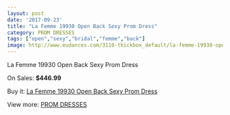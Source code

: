 ```yaml
---
layout: post
date: '2017-09-23'
title: "La Femme 19930 Open Back Sexy Prom Dress"
category: PROM DRESSES
tags: ["open","sexy","bridal","femme","back"]
image: http://www.eudances.com/3110-thickbox_default/la-femme-19930-open-back-sexy-prom-dress.jpg
---
```

La Femme 19930 Open Back Sexy Prom Dress

On Sales: **$446.99**
<a href="https://www.eudances.com/en/prom-dresses/1071-la-femme-19930-open-back-sexy-prom-dress.html"><amp-img layout="responsive" width="600" height="600" src="//www.eudances.com/3110-thickbox_default/la-femme-19930-open-back-sexy-prom-dress.jpg" alt="La Femme 19930 Open Back Sexy Prom Dress 0" /></a>
<a href="https://www.eudances.com/en/prom-dresses/1071-la-femme-19930-open-back-sexy-prom-dress.html"><amp-img layout="responsive" width="600" height="600" src="//www.eudances.com/3111-thickbox_default/la-femme-19930-open-back-sexy-prom-dress.jpg" alt="La Femme 19930 Open Back Sexy Prom Dress 1" /></a>

Buy it: [La Femme 19930 Open Back Sexy Prom Dress](https://www.eudances.com/en/prom-dresses/1071-la-femme-19930-open-back-sexy-prom-dress.html "La Femme 19930 Open Back Sexy Prom Dress")

View more: [PROM DRESSES](https://www.eudances.com/en/13-prom-dresses "PROM DRESSES")
